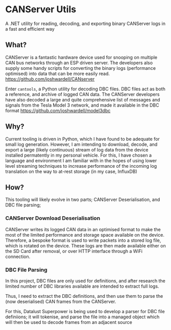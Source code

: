 # CANServer Utils
A .NET utility for reading, decoding, and exporting binary CANServer logs in a fast and efficient way

## What?
CANServer is a fantastic hardware device used for snooping on multiple CAN bus networks through an ESP driven server. The developers also supply some handy scripts for converting the binary logs (performance optimised) into data that can be more easily read. 
https://github.com/joshwardell/CANserver

Enter `cantools`, a Python utility for decoding DBC files. DBC files act as both a reference, and archive of logged CAN data. The CANServer developers have also decoded a large and quite comprehensive list of messages and signals from the Tesla Model 3 network, and made it available in the DBC format
https://github.com/joshwardell/model3dbc

## Why?
Current tooling is driven in Python, which I have found to be adequate for small log generation. However, I am intending to download, decode, and export a large (likely continuous) stream of log data from the device installed permatently in my personal vehicle. For this, I have chosen a language and environment I am familiar with in the hopes of using lower level streaming techniques to increase performance of the incoming log translation on the way to at-rest storage (in my case, InfluxDB)

## How?
This tooling will likely evolve in two parts; CANServer Deserialisation, and DBC file parsing;

### CANServer Download Deserialisation
CANServer writes its logged CAN data in an optimised format to make the most of the limited performance and storage space available on the device. Therefore, a bespoke format is used to write packets into a stored log file, which is rotated on the device. These logs are then made available either on the SD Card after removal, or over HTTP interface through a WiFi connection.

### DBC File Parsing
In this project, DBC files are only used for definitions, and after research the limited number of DBC libraries available are intended to extract full logs.

Thus, I need to extract the DBC definitions, and then use them to parse the (now deserialised) CAN frames from the CANServer.

For this, Datalust Superpower is being used to develop a parser for DBC file definiions; it will tokenise, and parse the file into a managed object which will then be used to decode frames from an adjacent source

